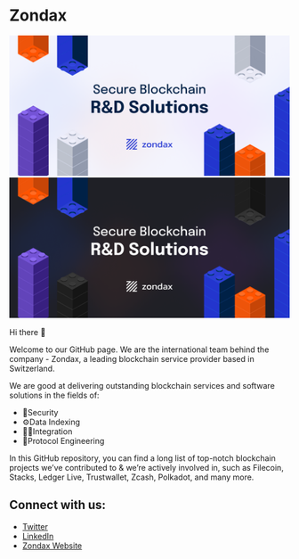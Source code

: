 # Zondax

![zondax_light](https://raw.githubusercontent.com/Zondax/.github/main/profile/GitHub-Light.png#gh-light-mode-only)
![zondax_dark](https://raw.githubusercontent.com/Zondax/.github/main/profile/GitHub-Dark.png#gh-dark-mode-only)

Hi there 👋

Welcome to our GitHub page. We are the international team behind the company - Zondax, a leading blockchain service provider based in Switzerland. 

We are good at delivering outstanding blockchain services and software solutions in the fields of:

- 🔐Security
- ⚙️Data Indexing
- 👩‍💻Integration
- 🚀Protocol Engineering

In this GitHub repository, you can find a long list of top-notch blockchain projects we’ve contributed to & we’re actively involved in, such as Filecoin, Stacks, Ledger Live, Trustwallet, Zcash, Polkadot, and many more. 


## Connect with us: 
- [Twitter](https://twitter.com/_zondax_)
- [LinkedIn](https://www.linkedin.com/company/zondax/)
- [Zondax Website](https://www.zondax.ch/)

